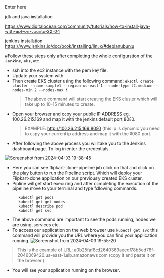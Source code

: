 Enter here

jdk and java installation

https://www.digitalocean.com/community/tutorials/how-to-install-java-with-apt-on-ubuntu-22-04

jenkins installation
https://www.jenkins.io/doc/book/installing/linux/#debianubuntu

#Follow these steps only after completing the whole configuration of the Jenkins, eks, etc.
- ssh into the ec2 instance with the pem key file.
- Update your system with <sudo apt update>
- Then create EKS cluster using the following command:
  ``` eksctl create cluster --name sample1 --region us-east-1 --node-type t2.medium --nodes-min 2 --nodes-max 3 ```
  > The above command will start creating the EKS cluster which will take up to 10-15 minutes to create.
- Open your browser and copy your public IP ADDRESS eg. 100.26.215.169 and map it with the jenkins default port 8080.
  > EXAMPLE: http://100.26.215.169:8080 (this ip is dynamic you need to copy your current ip address and map it with the 8080 port.
- After following the above process you will take you to the Jenkins dashboard page. To log in enter the credentials.

![Screenshot from 2024-04-03 19-38-45](https://github.com/Abhibhagat1407/flipkart-EKS-CICD/assets/109520000/8abf7fd8-1369-4696-9a3c-a82b1ca32aac)

- Here you can see flipkart-clone-pipeline job click on that and click on the play button to run the Pipeline script. Which will deploy your Flipkart-clone application on our previously created EKS cluster.
- Pipline will get start executing and after completing the execution of the pipeline move to your terminal and type following commands.
```
      kubectl get pods 
      kubectl get get nodes 
      kubectl describe pod
      kubectl get svc
```
- The above command are important to see the pods running, nodes we are using, services etc.
- To access our application on the web browser use ``` kubectl get svc ``` this command will provide you the URL where you can find your application running.
![Screenshot from 2024-04-03 19-55-20](https://github.com/Abhibhagat1407/flipkart-EKS-CICD/assets/109520000/bf2a9f74-7d2b-431d-8d06-ce7210622d47)

> This is the example of URL: a0b25faf8cd2640369aeedf78b5ed78f-2046069420.us-east-1.elb.amazonaws.com (copy it and paste it on the browser.)
- You will see your application running on the browser.









  
